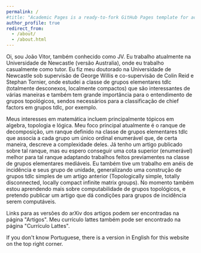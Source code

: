 ```yaml
---
permalink: /
#title: "Academic Pages is a ready-to-fork GitHub Pages template for academic personal websites"
author_profile: true
redirect_from: 
  - /about/
  - /about.html
---
```


Oi, sou João Vitor, também conhecido como JV. Eu trabalho atualmente na Universidade de Newcastle (versão Australia), onde eu trabalho casualmente como tutor. Eu fiz meu doutorado na Universidade de Newcastle sob supervisão de George Willis e co-supervisão de Colin Reid e Stephan Tornier, onde estudei a classe de grupos elementares tdlc (totalmente desconexos, localmente compactos) que são interessantes de várias maneiras e também tem grande importância para o entendimento de grupos topológicos, sendos necessários para a classificação de chief factors em grupos tdlc, por exemplo.

Meus interesses em matemática incluem principalmente tópicos em algebra, topologia e lógica. Meu foco principal atualmente é o ranque de decomposição, um ranque definido na classe de grupos elementares tdlc que associa a cada grupo um único ordinal enumerável que, de certa maneira, descreve a complexidade deles. Já tenho um artigo publicado sobre tal ranque, mas eu espero conseguir uma cota superior (enumerável) melhor para tal ranque adaptando trabalhos feitos previamentes na classe de grupos elementares mediáveis. Eu também tive um trabalho em anéis de incidência e seus grupo de unidade, generalizando uma construção de grupos tdlc simples de um artigo anterior (Topologically simple, totally disconnected, locally compact infinite matrix groups). No momento também estou aprendendo mais sobre computabilidade de grupos topológicos, e pretendo publicar um artigo que dá condições para grupos de incidência serem computáveis.

Links para as versões do arXiv dos artigos podem ser encontradas na página "Artigos". Meu currículo lattes também pode ser encontrado na página "Currículo Lattes".

If you don't know Portuguese, there is a version in English for this website on the top right corner.
